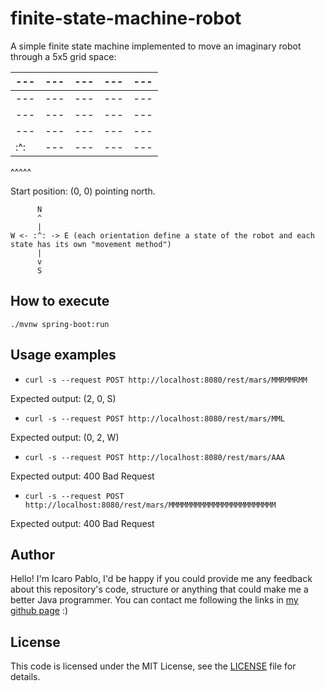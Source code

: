 # finite-state-machine-robot

A simple finite state machine implemented to move an imaginary robot through a 5x5 grid space:
<div>
  
|---|---|---|---|---|
|---|---|---|---|---|
|---|---|---|---|---|
|---|---|---|---|---|
|---|---|---|---|---|
|:^:|---|---|---|---|

^^^^^

Start position: (0, 0) pointing north.

  ```shell
        N
        ^
        |
  W <- :^: -> E (each orientation define a state of the robot and each state has its own "movement method")
        |
        v
        S
  ```

## How to execute

`./mvnw spring-boot:run`

## Usage examples

- `curl -s --request POST http://localhost:8080/rest/mars/MMRMMRMM`

Expected output: (2, 0, S)

- `curl -s --request POST http://localhost:8080/rest/mars/MML`

Expected output: (0, 2, W)

- `curl -s --request POST http://localhost:8080/rest/mars/AAA`

Expected output: 400 Bad Request

- `curl -s --request POST http://localhost:8080/rest/mars/MMMMMMMMMMMMMMMMMMMMMMMM`

Expected output: 400 Bad Request

## Author

Hello! I'm Icaro Pablo, I'd be happy if you could provide me any feedback about this repository's code, structure or anything that could make me a better Java programmer. You can contact me following the links in [my github page](https://www.github.com/IcaroPablo) :)

## License

This code is licensed under the MIT License, see the [LICENSE](/LICENSE) file for details.
